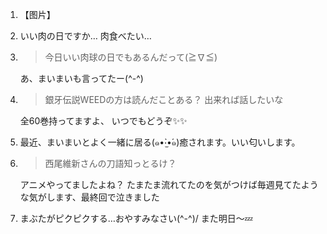 1. 【图片】

2. いい肉の日ですか… 肉食べたい…

3. > 今日いい肉球の日でもあるんだって(≧∇≦)

   あ、まいまいも言ってたー(^-^)

4. > 銀牙伝説WEEDの方は読んだことある？ 出来れば話したいな

   全60巻持ってますよ、 いつでもどうぞ✨✨

5. 最近、まいまいとよく一緒に居る(๑•̀‧̫•́๑)癒されます。いい匂いします。

6. > 西尾維新さんの刀語知っとるけ？

   アニメやってましたよね？ たまたま流れてたのを気がつけば毎週見てたような気がします、最終回で泣きました

7. まぶたがピクピクする…おやすみなさい(^-^)/ また明日〜💤